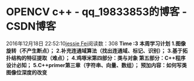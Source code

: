 # OPENCV  c++ - qq_19833853的博客 - CSDN博客
2016年12月18日 22:52:10[jessie Fei](https://me.csdn.net/qq_19833853)阅读数：308
**Time :3**
**本周学习计划**
**1.图像旋转（不产生断点）；**
**2.补充连通域算法（找出连通域、标记、识别）；**
**3.基于拓扑结构的特征提取（难点）；**
**4.鸡啄米第四部分：类与对象 第五部分：C++程序设计必知；**
**5.C++primer第三章（字符串、向量、数组）；**
**预加内容：如何写类**
**图像位深度的改变**

